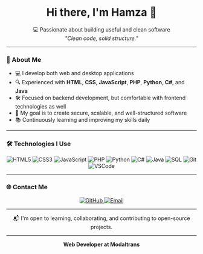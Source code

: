 <h1 align="center">Hi there, I'm Hamza 👋</h1>

<p align="center">
  💻 Passionate about building useful and clean software<br>
  <em>"Clean code, solid structure."</em>
</p>

---

### 🧠 About Me

- 💻 I develop both web and desktop applications  
- 🔍 Experienced with **HTML**, **CSS**, **JavaScript**, **PHP**, **Python**, **C#**, and **Java**  
- 🛠️ Focused on backend development, but comfortable with frontend technologies as well  
- 🎯 My goal is to create secure, scalable, and well-structured software  
- 📚 Continuously learning and improving my skills daily

---

### 🛠️ Technologies I Use

<p align="center">
  <img src="https://img.shields.io/badge/HTML5-E34F26?logo=html5&logoColor=white" alt="HTML5" />
  <img src="https://img.shields.io/badge/CSS3-1572B6?logo=css3&logoColor=white" alt="CSS3" />
  <img src="https://img.shields.io/badge/JavaScript-F7DF1E?logo=javascript&logoColor=black" alt="JavaScript" />
  <img src="https://img.shields.io/badge/PHP-777BB4?logo=php&logoColor=white" alt="PHP" />
  <img src="https://img.shields.io/badge/Python-3776AB?logo=python&logoColor=white" alt="Python" />
  <img src="https://img.shields.io/badge/C%23-239120?logo=c-sharp&logoColor=white" alt="C#" />
  <img src="https://img.shields.io/badge/Java-007396?logo=java&logoColor=white" alt="Java" />
  <img src="https://img.shields.io/badge/SQL-4479A1?logo=mysql&logoColor=white" alt="SQL" />
  <img src="https://img.shields.io/badge/Git-F05032?logo=git&logoColor=white" alt="Git" />
  <img src="https://img.shields.io/badge/VSCode-007ACC?logo=visualstudiocode&logoColor=white" alt="VSCode" />
</p>

---

### 🌐 Contact Me

<p align="center">
  <a href="https://github.com/Hamzaklc58" target="_blank" rel="noopener noreferrer">
    <img src="https://img.shields.io/badge/GitHub-100000?logo=github&logoColor=white" alt="GitHub" />
  </a>
  <!--<a href="https://linkedin.com/in/hamza-linkedin" target="_blank" rel="noopener noreferrer">
    <img src="https://img.shields.io/badge/LinkedIn-0A66C2?logo=linkedin&logoColor=white" alt="LinkedIn" />
  </a>-->
  <a href="mailto:hamzakilic324@gmail.com">
    <img src="https://img.shields.io/badge/E--Mail-D14836?logo=gmail&logoColor=white" alt="Email" />
  </a>
</p>

---

<p align="center">
  📬 I'm open to learning, collaborating, and contributing to open-source projects.
</p>

---
<p align="center" style="font-weight: bold;">
  Web Developer at Modaltrans
</p>

